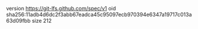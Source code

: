 version https://git-lfs.github.com/spec/v1
oid sha256:11adb4d6dc2f3abb67eadca45c95097ecb970394e6347a19717c013a63d09fbb
size 212
